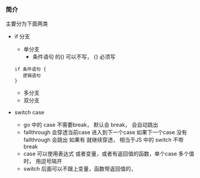 ### 简介

主要分为下面两类

- if 分支
  - 单分支
    - 条件语句 的() 可以不写， {} 必须写
  ```golang
  if 条件语句 {
     逻辑语句
  }
  ```
  - 多分支
  - 双分支

- switch case
  - go 中的 case 不需要break， 默认会 break， 会自动跳出
  - fallthrough 会穿透当前case 进入到下一个case 如果下一个case 没有 fallthrough 会跳出 如果有 就继续穿透， 相当于JS 中的 switch 不带 break
  - case 可以使用表达式 或者变量，或者有返回值的函数，单个case 多个值时， 用逗号隔开
  - switch 后面可以不跟上变量，函数带返回值的，